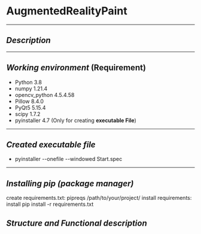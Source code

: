 # **AugmentedRealityPaint**

---
## *Description*

---
## *Working environment* (Requirement)
- Python                            3.8
- numpy                             1.21.4
- opencv_python                     4.5.4.58
- Pillow                            8.4.0
- PyQt5                             5.15.4
- scipy                             1.7.2
- pyinstaller                       4.7  (Only for creating **executable File**)
---
## *Created executable file*
- pyinstaller --onefile --windowed Start.spec
---
## *Installing pip (package manager)*
create requirements.txt: pipreqs /path/to/your/project/
install requirements: install pip install -r requirements.txt


## *Structure and Functional description*


